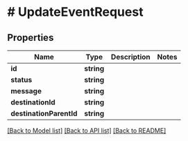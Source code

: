 # # UpdateEventRequest

## Properties

Name | Type | Description | Notes
------------ | ------------- | ------------- | -------------
**id** | **string** |  |
**status** | **string** |  |
**message** | **string** |  |
**destinationId** | **string** |  |
**destinationParentId** | **string** |  |

[[Back to Model list]](../../README.md#models) [[Back to API list]](../../README.md#endpoints) [[Back to README]](../../README.md)
